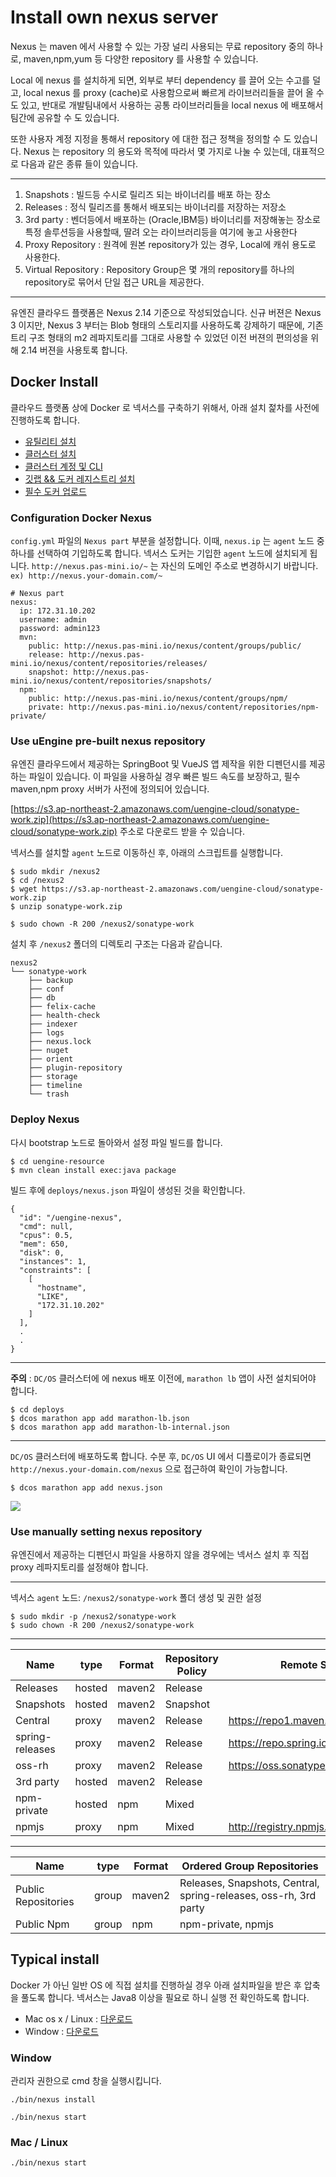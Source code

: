# Install own nexus server

Nexus 는 maven 에서 사용할 수 있는 가장 널리 사용되는 무료 repository 중의 하나로, maven,npm,yum 등 다양한 repository 를 사용할 수 있습니다.

Local 에 nexus 를 설치하게 되면, 외부로 부터 dependency 를 끌어 오는 수고를 덜고, local nexus 를 proxy (cache)로 사용함으로써 빠르게 라이브러리들을 끌어 올 수 도 있고, 
반대로 개발팀내에서 사용하는 공통 라이브러리들을 local nexus 에 배포해서 팀간에 공유할 수 도 있습니다.

또한 사용자 계정 지정을 통해서 repository 에 대한 접근 정책을 정의할 수 도 있습니다. 
Nexus 는 repository 의 용도와 목적에 따라서 몇 가지로 나눌 수 있는데, 대표적으로 다음과 같은 종류 들이 있습니다.

---
 1. Snapshots : 빌드등 수시로 릴리즈 되는 바이너리를 배포 하는 장소
 2. Releases : 정식 릴리즈를 통해서 배포되는 바이너리를 저장하는 저장소
 3. 3rd party : 벤더등에서 배포하는 (Oracle,IBM등) 바이너리를 저장해놓는 장소로 특정 솔루션등을 사용할때, 딸려 오는 라이브러리등을 여기에 놓고 사용한다
 4. Proxy Repository : 원격에 원본 repository가 있는 경우, Local에 캐쉬 용도로 사용한다.
 5. Virtual Repository : Repository Group은 몇 개의 repository를 하나의 repository로 묶어서 단일 접근 URL을 제공한다.
---
유엔진 클라우드 플랫폼은 Nexus 2.14 기준으로 작성되었습니다. 신규 버젼은 Nexus 3 이지만, Nexus 3 부터는 Blob 형태의 스토리지를 사용하도록 강제하기 때문에, 
기존 트리 구조 형태의 m2 레파지토리를 그대로 사용할 수 있었던 이전 버젼의 편의성을 위해 2.14 버젼을 사용토록 합니다.

## Docker Install

클라우드 플랫폼 상에 Docker 로 넥서스를 구축하기 위해서, 아래 설치 젍차를 사전에 진행하도록 합니다.

- [유틸리티 설치](install-util.md)
- [클러스터 설치](install-cluster.md)
- [클러스터 계정 및 CLI](install-cluster-user.md)
- [깃랩 && 도커 레지스트리 설치](install-gitlab.md)
- [필수 도커 업로드](additional-docker-upload.md)

### Configuration Docker Nexus

`config.yml` 파일의 `Nexus part` 부분을 설정합니다. 이때, `nexus.ip` 는 `agent` 노드 중 하나를 선택하여 기입하도록 합니다. 
넥서스 도커는 기입한 `agent` 노드에 설치되게 됩니다. `http://nexus.pas-mini.io/~` 는 자신의 도메인 주소로 변경하시기 바랍니다. 
`ex) http://nexus.your-domain.com/~`

```
# Nexus part
nexus:
  ip: 172.31.10.202
  username: admin
  password: admin123
  mvn:
    public: http://nexus.pas-mini.io/nexus/content/groups/public/
    release: http://nexus.pas-mini.io/nexus/content/repositories/releases/
    snapshot: http://nexus.pas-mini.io/nexus/content/repositories/snapshots/
  npm:
    public: http://nexus.pas-mini.io/nexus/content/groups/npm/
    private: http://nexus.pas-mini.io/nexus/content/repositories/npm-private/
```


### Use uEngine pre-built nexus repository

유엔진 클라우드에서 제공하는 SpringBoot 및 VueJS 앱 제작을 위한 디펜던시를 제공하는 파일이 있습니다. 이 파일을 사용하실 경우 빠른 빌드 속도를 보장하고, 
필수 maven,npm proxy 서버가 사전에 정의되어 있습니다. 

[https://s3.ap-northeast-2.amazonaws.com/uengine-cloud/sonatype-work.zip](https://s3.ap-northeast-2.amazonaws.com/uengine-cloud/sonatype-work.zip) 
주소로 다운로드 받을 수 있습니다.

넥서스를 설치할 `agent` 노드로 이동하신 후, 아래의 스크립트를 실행합니다.

```
$ sudo mkdir /nexus2
$ cd /nexus2
$ wget https://s3.ap-northeast-2.amazonaws.com/uengine-cloud/sonatype-work.zip
$ unzip sonatype-work.zip

$ sudo chown -R 200 /nexus2/sonatype-work
```

설치 후 `/nexus2` 폴더의 디렉토리 구조는 다음과 같습니다.

```
nexus2
└── sonatype-work
    ├── backup
    ├── conf
    ├── db
    ├── felix-cache
    ├── health-check
    ├── indexer
    ├── logs
    ├── nexus.lock
    ├── nuget
    ├── orient
    ├── plugin-repository
    ├── storage
    ├── timeline
    └── trash
```

### Deploy Nexus

다시 bootstrap 노드로 돌아와서 설정 파일 빌드를 합니다.

```
$ cd uengine-resource
$ mvn clean install exec:java package
```

빌드 후에 `deploys/nexus.json` 파일이 생성된 것을 확인합니다.

```
{
  "id": "/uengine-nexus",
  "cmd": null,
  "cpus": 0.5,
  "mem": 650,
  "disk": 0,
  "instances": 1,
  "constraints": [
    [
      "hostname",
      "LIKE",
      "172.31.10.202"
    ]
  ],
  .
  .
}
```

---
**주의** : `DC/OS` 클러스터에 에 nexus 배포 이전에, `marathon lb` 앱이 사전 설치되어야 합니다.

```
$ cd deploys
$ dcos marathon app add marathon-lb.json
$ dcos marathon app add marathon-lb-internal.json
```  
---

`DC/OS` 클러스터에 배포하도록 합니다. 수분 후, `DC/OS` UI 에서 디플로이가 종료되면 `http://nexus.your-domain.com/nexus` 으로 접근하여 확인이 가능합니다.

```
$ dcos marathon app add nexus.json
```

![](infra/image/nexus.png)  


### Use manually setting nexus repository

유엔진에서 제공하는 디펜던시 파일을 사용하지 않을 경우에는 넥서스 설치 후 직접 proxy 레파지토리를 설정해야 합니다.

---
넥서스 `agent` 노드: `/nexus2/sonatype-work` 폴더 생성 및 권한 설정

```
$ sudo mkdir -p /nexus2/sonatype-work
$ sudo chown -R 200 /nexus2/sonatype-work
```
---
| Name            | type   | Format | Repository Policy | Remote Storage Location                         |
|-----------------|--------|--------|-------------------|-------------------------------------------------|
| Releases        | hosted | maven2 | Release           |                                                 |
| Snapshots       | hosted | maven2 | Snapshot          |                                                 |
| Central         | proxy  | maven2 | Release           | https://repo1.maven.org/maven2/                 |
| spring-releases | proxy  | maven2 | Release           | https://repo.spring.io/libs-release/            |
| oss-rh          | proxy  | maven2 | Release           | https://oss.sonatype.org/content/groups/public/ |
| 3rd party       | hosted | maven2 | Release           |                                                 |
| npm-private     | hosted | npm    | Mixed             |                                                 |
| npmjs           | proxy  | npm    | Mixed             | http://registry.npmjs.org/                      |

---
| Name                | type  | Format | Ordered Group Repositories                                       |
|---------------------|-------|--------|------------------------------------------------------------------|
| Public Repositories | group | maven2 | Releases, Snapshots, Central, spring-releases, oss-rh, 3rd party |
| Public Npm          | group | npm    | npm-private, npmjs                                               |


## Typical install

Docker 가 아닌 일반 OS 에 직접 설치를 진행하실 경우 아래 설치파일을 받은 후 압축을 풀도록 합니다. 넥서스는 Java8 이상을 필요로 하니 실행 전 확인하도록 합니다.

- Mac os x / Linux : [다운로드](https://s3.ap-northeast-2.amazonaws.com/uengine-cloud/nexus-2.14.6-02-bundle.tar.gz)
- Window : [다운로드](https://s3.ap-northeast-2.amazonaws.com/uengine-cloud/nexus-2.14.6-02-bundle.zip)

### Window 

관리자 권한으로 cmd 창을 실행시킵니다.

```
./bin/nexus install

./bin/nexus start
```

### Mac / Linux

```
./bin/nexus start
```

















